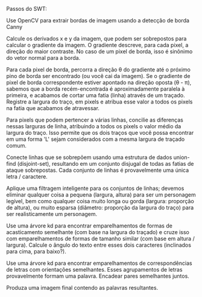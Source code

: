 Passos do SWT:

Use OpenCV para extrair bordas de imagem usando a detecção de borda Canny

Calcule os derivados x e y da imagem, que podem ser sobrepostos para calcular o gradiente da imagem. O gradiente descreve, para cada pixel, a direção do maior contraste. No caso de um pixel de borda, isso é sinônimo do vetor normal para a borda.

Para cada pixel de borda, percorra a direção θ do gradiente até o próximo pino de borda ser encontrado (ou você cai da imagem). Se o gradiente de pixel de borda correspondente estiver apontado na direção oposta (θ - π), sabemos que a borda recém-encontrada é aproximadamente paralela à primeira, e acabamos de cortar uma fatia (linha) através de um traçado. Registre a largura do traço, em pixels e atribua esse valor a todos os pixels na fatia que acabamos de atravessar.

Para pixels que podem pertencer a várias linhas, concilie as diferenças nessas larguras de linha, atribuindo a todos os pixels o valor médio da largura do traço. Isso permite que os dois traços que você possa encontrar em uma forma 'L' sejam considerados com a mesma largura de traçado comum.

Conecte linhas que se sobrepõem usando uma estrutura de dados union-find (disjoint-set), resultando em um conjunto disjugal de todas as fatias de ataque sobrepostas. Cada conjunto de linhas é provavelmente uma única letra / caractere.

Aplique uma filtragem inteligente para os conjuntos de linhas; devemos eliminar qualquer coisa a pequena (largura, altura) para ser um personagem legível, bem como qualquer coisa muito longa ou gorda (largura: proporção de altura), ou muito esparsa (diâmetro: proporção da largura do traço) para ser realisticamente um personagem.

Use uma árvore kd para encontrar emparelhamentos de formas de acasticamento semelhante (com base na largura do traçado) e cruze isso com emparelhamentos de formas de tamanho similar (com base em altura / largura). Calcule o ângulo do texto entre esses dois caracteres (inclinados para cima, para baixo?).

Use uma árvore kd para encontrar emparelhamentos de correspondências de letras com orientações semelhantes. Esses agrupamentos de letras provavelmente formam uma palavra. Encadear pares semelhantes juntos.

Produza uma imagem final contendo as palavras resultantes.